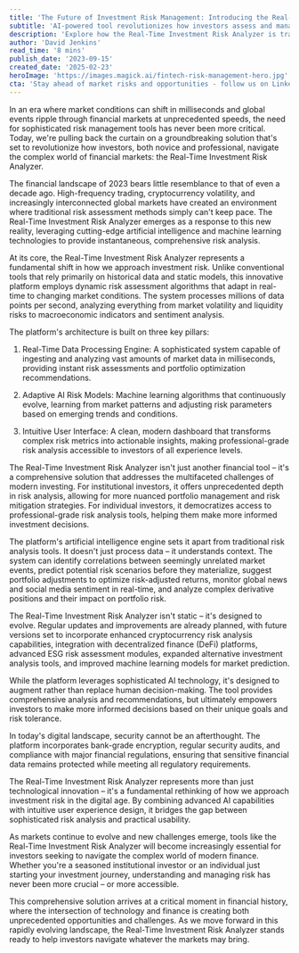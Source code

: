 ```yaml
---
title: 'The Future of Investment Risk Management: Introducing the Real-Time Investment Risk Analyzer'
subtitle: 'AI-powered tool revolutionizes how investors assess and manage portfolio risk in real-time'
description: 'Explore how the Real-Time Investment Risk Analyzer is transforming financial markets with AI-powered risk management, offering instantaneous analysis and actionable insights for both institutional and individual investors. Discover the integration of sophisticated artificial intelligence with intuitive design that redefines our approach to investment risk in the digital age.'
author: 'David Jenkins'
read_time: '8 mins'
publish_date: '2023-09-15'
created_date: '2025-02-23'
heroImage: 'https://images.magick.ai/fintech-risk-management-hero.jpg'
cta: 'Stay ahead of market risks and opportunities - follow us on LinkedIn for the latest updates on revolutionary fintech solutions like the Real-Time Investment Risk Analyzer.'
---
```


In an era where market conditions can shift in milliseconds and global events ripple through financial markets at unprecedented speeds, the need for sophisticated risk management tools has never been more critical. Today, we're pulling back the curtain on a groundbreaking solution that's set to revolutionize how investors, both novice and professional, navigate the complex world of financial markets: the Real-Time Investment Risk Analyzer.

The financial landscape of 2023 bears little resemblance to that of even a decade ago. High-frequency trading, cryptocurrency volatility, and increasingly interconnected global markets have created an environment where traditional risk assessment methods simply can't keep pace. The Real-Time Investment Risk Analyzer emerges as a response to this new reality, leveraging cutting-edge artificial intelligence and machine learning technologies to provide instantaneous, comprehensive risk analysis.

At its core, the Real-Time Investment Risk Analyzer represents a fundamental shift in how we approach investment risk. Unlike conventional tools that rely primarily on historical data and static models, this innovative platform employs dynamic risk assessment algorithms that adapt in real-time to changing market conditions. The system processes millions of data points per second, analyzing everything from market volatility and liquidity risks to macroeconomic indicators and sentiment analysis.

The platform's architecture is built on three key pillars:

1. Real-Time Data Processing Engine: A sophisticated system capable of ingesting and analyzing vast amounts of market data in milliseconds, providing instant risk assessments and portfolio optimization recommendations.

2. Adaptive AI Risk Models: Machine learning algorithms that continuously evolve, learning from market patterns and adjusting risk parameters based on emerging trends and conditions.

3. Intuitive User Interface: A clean, modern dashboard that transforms complex risk metrics into actionable insights, making professional-grade risk analysis accessible to investors of all experience levels.

The Real-Time Investment Risk Analyzer isn't just another financial tool – it's a comprehensive solution that addresses the multifaceted challenges of modern investing. For institutional investors, it offers unprecedented depth in risk analysis, allowing for more nuanced portfolio management and risk mitigation strategies. For individual investors, it democratizes access to professional-grade risk analysis tools, helping them make more informed investment decisions.

The platform's artificial intelligence engine sets it apart from traditional risk analysis tools. It doesn't just process data – it understands context. The system can identify correlations between seemingly unrelated market events, predict potential risk scenarios before they materialize, suggest portfolio adjustments to optimize risk-adjusted returns, monitor global news and social media sentiment in real-time, and analyze complex derivative positions and their impact on portfolio risk.

The Real-Time Investment Risk Analyzer isn't static – it's designed to evolve. Regular updates and improvements are already planned, with future versions set to incorporate enhanced cryptocurrency risk analysis capabilities, integration with decentralized finance (DeFi) platforms, advanced ESG risk assessment modules, expanded alternative investment analysis tools, and improved machine learning models for market prediction.

While the platform leverages sophisticated AI technology, it's designed to augment rather than replace human decision-making. The tool provides comprehensive analysis and recommendations, but ultimately empowers investors to make more informed decisions based on their unique goals and risk tolerance.

In today's digital landscape, security cannot be an afterthought. The platform incorporates bank-grade encryption, regular security audits, and compliance with major financial regulations, ensuring that sensitive financial data remains protected while meeting all regulatory requirements.

The Real-Time Investment Risk Analyzer represents more than just technological innovation – it's a fundamental rethinking of how we approach investment risk in the digital age. By combining advanced AI capabilities with intuitive user experience design, it bridges the gap between sophisticated risk analysis and practical usability.

As markets continue to evolve and new challenges emerge, tools like the Real-Time Investment Risk Analyzer will become increasingly essential for investors seeking to navigate the complex world of modern finance. Whether you're a seasoned institutional investor or an individual just starting your investment journey, understanding and managing risk has never been more crucial – or more accessible.

This comprehensive solution arrives at a critical moment in financial history, where the intersection of technology and finance is creating both unprecedented opportunities and challenges. As we move forward in this rapidly evolving landscape, the Real-Time Investment Risk Analyzer stands ready to help investors navigate whatever the markets may bring.